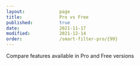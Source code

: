 ```yaml
---
layout:             page
title:              Pro vs Free
published:          true
date:               2021-11-17
modified:           2021-12-14
order:              /smart-filter-pro/{99}
---
```

<todo assign="daniele">Compare features available in Pro and Free versions</todo>